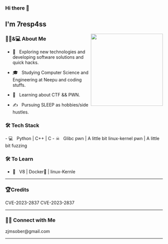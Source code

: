 ### Hi there 👋<h2> I'm 7resp4ss</h2>

<img align='right' src="https://media.giphy.com/media/M9gbBd9nbDrOTu1Mqx/giphy.gif" width="230">

<h3> 👨🏻&💻 About Me </h3>

- 🤔 &nbsp; Exploring new technologies and developing software solutions and quick hacks.

- 🎓 &nbsp; Studying Computer Science and Engineering at Neepu and coding stuffs.

- 🌱 &nbsp; Learning about CTF && PWN.

- ✍️ &nbsp; Pursuing SLEEP as hobbies/side hustles.



<h3>🛠 Tech Stack</h3>
- 💻 &nbsp; Python | C++ | C 
- ☠ &nbsp; Glibc pwn | A little bit linux-kernel pwn | A little bit fuzzing 

<!--

- 🔧 &nbsp; Git | Markdown 

-->



<h3>🛠 To Learn</h3>

- 🔧 &nbsp; V8 | Docker🐳 | linux-Kernle

<hr>
<h3>🏆Credits</h3>
CVE-2023-2837
CVE-2023-2837
<hr>



<h3> 🤝🏻 Connect with Me </h3>
zjmsober@gmail.com
</p>

<hr>

<!--
**7resp4ss/7resp4ss** is a ✨ _special_ ✨ repository because its `README.md` (this file) appears on your GitHub profile.

Here are some ideas to get you started:

- 🔭 I’m currently working on ...
- 🌱 I’m currently learning ...
- 👯 I’m looking to collaborate on ...
- 🤔 I’m looking for help with ...
- 💬 Ask me about ...
- 📫 How to reach me: ...
- 😄 Pronouns: ...
- ⚡ Fun fact: ...
-->

